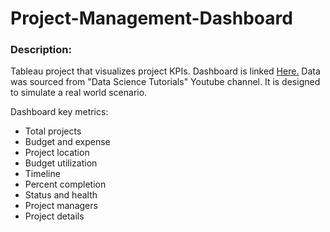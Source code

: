 # Project-Management-Dashboard

### Description:

Tableau project that visualizes project KPIs. Dashboard is linked [Here.](https://public.tableau.com/views/ProjectManagementKPIDashboard/Dashboard1?:language=en-US&:display_count=n&:origin=viz_share_link) Data was sourced from "Data Science Tutorials" Youtube channel. It is designed to simulate a real world scenario. 

Dashboard key metrics:
* Total projects
* Budget and expense
* Project location
* Budget utilization
* Timeline
* Percent completion
* Status and health
* Project managers
* Project details
